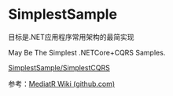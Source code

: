 # SimplestSample

目标是.NET应用程序常用架构的最简实现



May Be The Simplest .NETCore+CQRS Samples.

[SimplestSample/SimplestCQRS](https://github.com/amerina/SimplestSample/tree/main/SimplestCQRS)

参考：[MediatR Wiki (github.com)](https://github.com/jbogard/MediatR/wiki)
